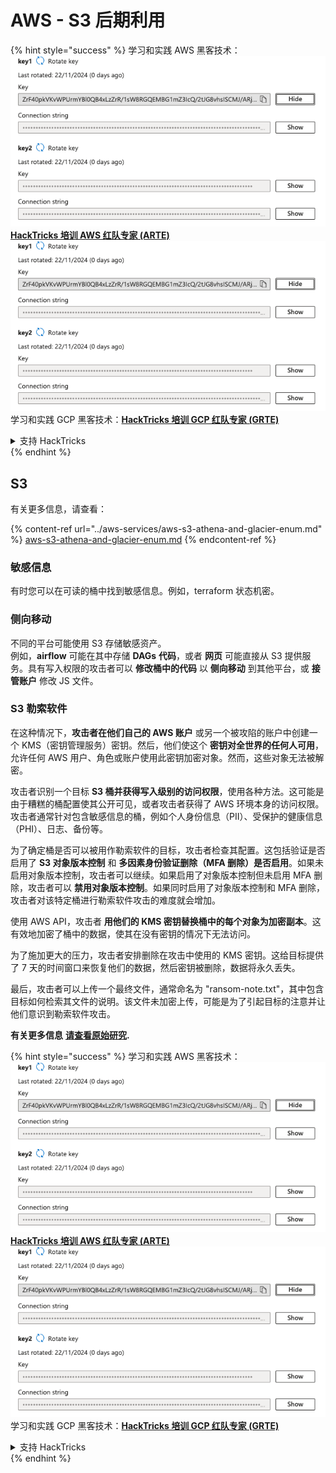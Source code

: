 # AWS - S3 后期利用

{% hint style="success" %}
学习和实践 AWS 黑客技术：<img src="/.gitbook/assets/image.png" alt="" data-size="line">[**HackTricks 培训 AWS 红队专家 (ARTE)**](https://training.hacktricks.xyz/courses/arte)<img src="/.gitbook/assets/image.png" alt="" data-size="line">\
学习和实践 GCP 黑客技术：<img src="/.gitbook/assets/image (2).png" alt="" data-size="line">[**HackTricks 培训 GCP 红队专家 (GRTE)**<img src="/.gitbook/assets/image (2).png" alt="" data-size="line">](https://training.hacktricks.xyz/courses/grte)

<details>

<summary>支持 HackTricks</summary>

* 查看 [**订阅计划**](https://github.com/sponsors/carlospolop)!
* **加入** 💬 [**Discord 群组**](https://discord.gg/hRep4RUj7f) 或 [**Telegram 群组**](https://t.me/peass) 或 **在 Twitter 上关注** 🐦 [**@hacktricks\_live**](https://twitter.com/hacktricks\_live)**.**
* **通过向** [**HackTricks**](https://github.com/carlospolop/hacktricks) 和 [**HackTricks Cloud**](https://github.com/carlospolop/hacktricks-cloud) GitHub 仓库提交 PR 分享黑客技巧。

</details>
{% endhint %}

## S3

有关更多信息，请查看：

{% content-ref url="../aws-services/aws-s3-athena-and-glacier-enum.md" %}
[aws-s3-athena-and-glacier-enum.md](../aws-services/aws-s3-athena-and-glacier-enum.md)
{% endcontent-ref %}

### 敏感信息

有时您可以在可读的桶中找到敏感信息。例如，terraform 状态机密。

### 侧向移动

不同的平台可能使用 S3 存储敏感资产。\
例如，**airflow** 可能在其中存储 **DAGs** **代码**，或者 **网页** 可能直接从 S3 提供服务。具有写入权限的攻击者可以 **修改桶中的代码** 以 **侧向移动** 到其他平台，或 **接管账户** 修改 JS 文件。

### S3 勒索软件

在这种情况下，**攻击者在他们自己的 AWS 账户** 或另一个被攻陷的账户中创建一个 KMS（密钥管理服务）密钥。然后，他们使这个 **密钥对全世界的任何人可用**，允许任何 AWS 用户、角色或账户使用此密钥加密对象。然而，这些对象无法被解密。

攻击者识别一个目标 **S3 桶并获得写入级别的访问权限**，使用各种方法。这可能是由于糟糕的桶配置使其公开可见，或者攻击者获得了 AWS 环境本身的访问权限。攻击者通常针对包含敏感信息的桶，例如个人身份信息（PII）、受保护的健康信息（PHI）、日志、备份等。

为了确定桶是否可以被用作勒索软件的目标，攻击者检查其配置。这包括验证是否启用了 **S3 对象版本控制** 和 **多因素身份验证删除（MFA 删除）是否启用**。如果未启用对象版本控制，攻击者可以继续。如果启用了对象版本控制但未启用 MFA 删除，攻击者可以 **禁用对象版本控制**。如果同时启用了对象版本控制和 MFA 删除，攻击者对该特定桶进行勒索软件攻击的难度就会增加。

使用 AWS API，攻击者 **用他们的 KMS 密钥替换桶中的每个对象为加密副本**。这有效地加密了桶中的数据，使其在没有密钥的情况下无法访问。

为了施加更大的压力，攻击者安排删除在攻击中使用的 KMS 密钥。这给目标提供了 7 天的时间窗口来恢复他们的数据，然后密钥被删除，数据将永久丢失。

最后，攻击者可以上传一个最终文件，通常命名为 "ransom-note.txt"，其中包含目标如何检索其文件的说明。该文件未加密上传，可能是为了引起目标的注意并让他们意识到勒索软件攻击。

**有关更多信息** [**请查看原始研究**](https://rhinosecuritylabs.com/aws/s3-ransomware-part-1-attack-vector/)**.**

{% hint style="success" %}
学习和实践 AWS 黑客技术：<img src="/.gitbook/assets/image.png" alt="" data-size="line">[**HackTricks 培训 AWS 红队专家 (ARTE)**](https://training.hacktricks.xyz/courses/arte)<img src="/.gitbook/assets/image.png" alt="" data-size="line">\
学习和实践 GCP 黑客技术：<img src="/.gitbook/assets/image (2).png" alt="" data-size="line">[**HackTricks 培训 GCP 红队专家 (GRTE)**<img src="/.gitbook/assets/image (2).png" alt="" data-size="line">](https://training.hacktricks.xyz/courses/grte)

<details>

<summary>支持 HackTricks</summary>

* 查看 [**订阅计划**](https://github.com/sponsors/carlospolop)!
* **加入** 💬 [**Discord 群组**](https://discord.gg/hRep4RUj7f) 或 [**Telegram 群组**](https://t.me/peass) 或 **在 Twitter 上关注** 🐦 [**@hacktricks\_live**](https://twitter.com/hacktricks\_live)**.**
* **通过向** [**HackTricks**](https://github.com/carlospolop/hacktricks) 和 [**HackTricks Cloud**](https://github.com/carlospolop/hacktricks-cloud) GitHub 仓库提交 PR 分享黑客技巧。

</details>
{% endhint %}
